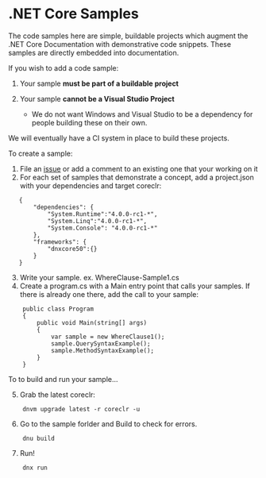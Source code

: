 # .NET Core Samples

The code samples here are simple, buildable projects which augment the .NET Core Documentation with demonstrative code snippets.  These samples are directly embedded into documentation.

If you wish to add a code sample:

1. Your sample **must be part of a buildable project**
2. Your sample **cannot be a Visual Studio Project**

	- We do not want Windows and Visual Studio to be a dependency for people building these on their own.

We will eventually have a CI system in place to build these projects.

To create a sample:

1. File an [issue](https://github.com/dotnet/core-docs/issues) or add a comment to an existing one that your working on it
2. For each set of samples that demonstrate a concept, add a project.json with your dependencies and target coreclr:

 ```
 	{ 
		"dependencies": {
		    "System.Runtime":"4.0.0-rc1-*",
		    "System.Linq":"4.0.0-rc1-*",
		    "System.Console": "4.0.0-rc1-*"
	    },
	    "frameworks": {
		    "dnxcore50":{}
	    }
    }
```

3. Write your sample. ex. WhereClause-Sample1.cs
4. Create a program.cs with a Main entry point that calls your samples. If there is already one there, add the call to your sample:

```
    public class Program
    {
        public void Main(string[] args)
        {
            var sample = new WhereClause1();
            sample.QuerySyntaxExample();
            sample.MethodSyntaxExample();
        }
    }
```
To to build and run your sample...

5. Grab the latest coreclr:
```    
	dnvm upgrade latest -r coreclr -u
```	
6. Go to the sample forlder and Build to check for errors. 
```
    dnu build
```	
7. Run!
```
    dnx run
```	